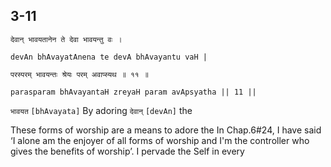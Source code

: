 ## 3-11


```shloka-sa
देवान् भावयतानेन ते देवा भावयन्तु वः ।
```
```shloka-sa-hk
devAn bhAvayatAnena te devA bhAvayantu vaH |
```
```shloka-sa
परस्परम् भावयन्तः श्रेयः परम् अवाप्स्यथ ॥ ११ ॥
```
```shloka-sa-hk
parasparam bhAvayantaH zreyaH param avApsyatha || 11 ||
```

`भावयत` `[bhAvayata]` By adoring `देवान्` `[devAn]` the



These forms of worship are a means to adore the 
In Chap.6#24, I have said ‘I alone am the enjoyer of all forms of worship and I'm the controller who gives the benefits of worship’. 
I pervade the Self in every 


